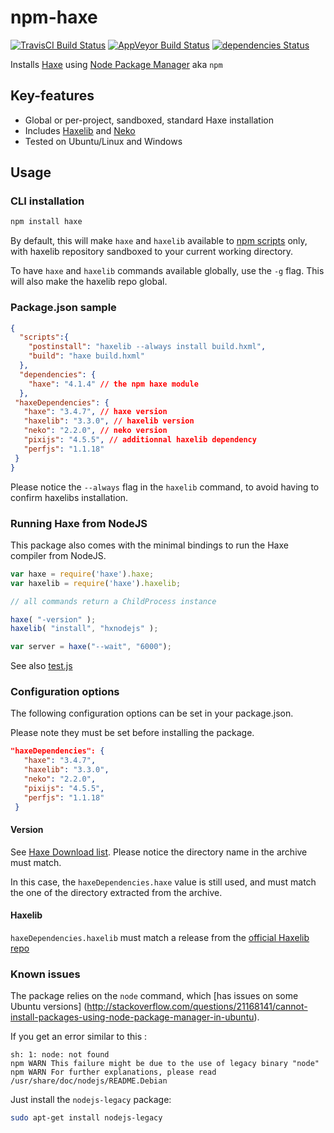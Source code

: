 # npm-haxe 
[![TravisCI Build Status](https://travis-ci.org/HaxeFoundation/npm-haxe.svg?branch=master)](https://travis-ci.org/HaxeFoundation/npm-haxe)
[![AppVeyor Build Status](https://ci.appveyor.com/api/projects/status/github/HaxeFoundation/npm-haxe?branch=master&svg=true)](https://ci.appveyor.com/project/HaxeFoundation/npm-haxe)
[![dependencies Status](https://david-dm.org/HaxeFoundation/npm-haxe/status.svg)](https://david-dm.org/HaxeFoundation/npm-haxe)

Installs [Haxe](http://haxe.org) using [Node Package Manager](https://www.npmjs.com/) aka `npm` 

## Key-features

* Global or per-project, sandboxed, standard Haxe installation
* Includes [Haxelib](http://lib.haxe.org/) and [Neko](https://nekovm.org/)
* Tested on Ubuntu/Linux and Windows

## Usage

### CLI installation

```bash
npm install haxe
```

By default, this will make `haxe` and `haxelib` available to [npm scripts](https://docs.npmjs.com/misc/scripts) only,
with haxelib repository sandboxed to your current working directory.

To have `haxe` and `haxelib` commands available globally, use the `-g` flag.
This will also make the haxelib repo global.

### Package.json sample

```json
{
  "scripts":{
    "postinstall": "haxelib --always install build.hxml",
    "build": "haxe build.hxml"
  },
  "dependencies": {
    "haxe": "4.1.4" // the npm haxe module
  },
 "haxeDependencies": {
   "haxe": "3.4.7", // haxe version
   "haxelib": "3.3.0", // haxelib version
   "neko": "2.2.0", // neko version
   "pixijs": "4.5.5", // additionnal haxelib dependency
   "perfjs": "1.1.18"
 }
}
```

Please notice the `--always` flag in the `haxelib` command, to avoid having to confirm haxelibs installation.

### Running Haxe from NodeJS

This package also comes with the minimal bindings to run the Haxe compiler from NodeJS.


```js
var haxe = require('haxe').haxe;
var haxelib = require('haxe').haxelib;

// all commands return a ChildProcess instance

haxe( "-version" );
haxelib( "install", "hxnodejs" );

var server = haxe("--wait", "6000");
```

See also [test.js](https://github.com/HaxeFoundation/npm-haxe/blob/master/test.js)


### Configuration options

The following configuration options can be set in your package.json. 

Please note they must be set before installing the package.

```json
"haxeDependencies": {
   "haxe": "3.4.7",
   "haxelib": "3.3.0",
   "neko": "2.2.0",
   "pixijs": "4.5.5",
   "perfjs": "1.1.18"
 }
```

#### Version

See [Haxe Download list](http://haxe.org/download/list/).
Please notice the directory name in the archive must match.

In this case, the `haxeDependencies.haxe` value is still used, and must match the one of the directory extracted from the archive.

#### Haxelib

`haxeDependencies.haxelib` must match a release from the [official Haxelib repo](https://github.com/HaxeFoundation/haxelib/releases)

### Known issues

The package relies on the `node` command, which [has issues on some Ubuntu versions] (http://stackoverflow.com/questions/21168141/cannot-install-packages-using-node-package-manager-in-ubuntu).

If you get an error similar to this :
```
sh: 1: node: not found
npm WARN This failure might be due to the use of legacy binary "node"
npm WARN For further explanations, please read /usr/share/doc/nodejs/README.Debian
```
Just install the `nodejs-legacy` package:
```bash
sudo apt-get install nodejs-legacy
```
